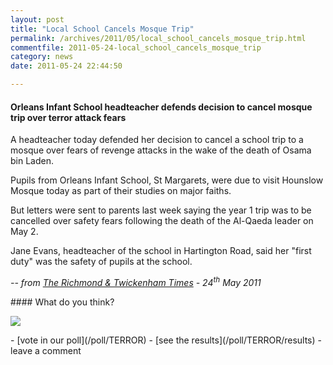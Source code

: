 ```yaml
---
layout: post
title: "Local School Cancels Mosque Trip"
permalink: /archives/2011/05/local_school_cancels_mosque_trip.html
commentfile: 2011-05-24-local_school_cancels_mosque_trip
category: news
date: 2011-05-24 22:44:50

---
```


#### Orleans Infant School headteacher defends decision to cancel mosque trip over terror attack fears

A headteacher today defended her decision to cancel a school trip to a mosque over fears of revenge attacks in the wake of the death of Osama bin Laden.

Pupils from Orleans Infant School, St Margarets, were due to visit Hounslow Mosque today as part of their studies on major faiths.

But letters were sent to parents last week saying the year 1 trip was to be cancelled over safety fears following the death of the Al-Qaeda leader on May 2.

Jane Evans, headteacher of the school in Hartington Road, said her "first duty" was the safety of pupils at the school.

<cite>-- from [The Richmond & Twickenham Times](/l/OoYbP) - 24<sup>th</sup> May 2011

<div markdown="1" class="box">
#### What do you think?

<a href="https://stmargarets.london/poll/TERROR/results"><img src="https://stmargarets.london/cgi-bin/poll.cgi?pollname=TERROR&amp;action=image" class="right" /></a>

</p>
-   [vote in our poll](/poll/TERROR)
-   [see the results](/poll/TERROR/results)
-   leave a comment

</div>
